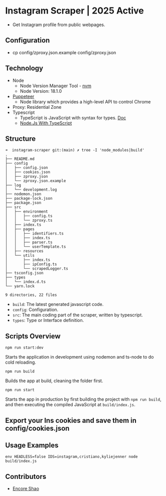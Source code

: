 # Instagram Scraper | 2025 Active

- Get Instagram profile from public webpages.

## Configuration

- cp config/zproxy.json.example config/zproxy.json

## Technology

- Node
  - Node Version Manager Tool - [nvm](https://github.com/nvm-sh/nvm#installing-and-updating)
  - Node Version: 18.1.0
- [Puppeteer](https://pptr.dev/)
  - Node library which provides a high-level API to control Chrome
- Proxy: Residential Zone
- Typescript
  - TypeScript is JavaScript with syntax for types. [Doc](https://www.typescriptlang.org/)
  - [Node.Js With TypeScript](https://nodejs.dev/en/learn/nodejs-with-typescript/)

## Structure

```
➜  instagram-scraper git:(main) ✗ tree -I 'node_modules|build'
.
├── README.md
├── config
│   ├── config.json
│   ├── cookies.json
│   ├── zproxy.json
│   └── zproxy.json.example
├── log
│   └── development.log
├── nodemon.json
├── package-lock.json
├── package.json
├── src
│   ├── environment
│   │   ├── config.ts
│   │   └── zproxy.ts
│   ├── index.ts
│   ├── pages
│   │   ├── identifiers.ts
│   │   ├── index.ts
│   │   ├── parser.ts
│   │   └── userTemplate.ts
│   ├── resources
│   └── utils
│       ├── index.ts
│       ├── ipConfig.ts
│       └── scrapedLogger.ts
├── tsconfig.json
├── types
│   └── index.d.ts
└── yarn.lock

9 directories, 22 files
```

- `build`: The latest generated javascript code.
- `config`: Configuration.
- `src`: The main coding part of the scraper, written by typescript.
- `types`: Type or Interface definition.

## Scripts Overview

```NodeJS
npm run start:dev
```

Starts the application in development using nodemon and ts-node to do cold reloading.

```NodeJS
npm run build
```

Builds the app at build, cleaning the folder first.

```NodeJS
npm run start
```

Starts the app in production by first building the project with `npm run build`, and then executing the compiled JavaScript at `build/index.js`.

## Export your Ins cookies and save them in config/cookies.json

## Usage Examples

```NodeJS
env HEADLESS=false IDS=instagram,cristiano,kyliejenner node build/index.js
```

## Contributors

- [Encore Shao](https://github.com/encoreshao)
